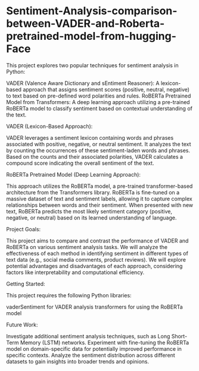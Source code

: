 # Sentiment-Analysis-comparison-between-VADER-and-Roberta-pretrained-model-from-hugging-Face
This project explores two popular techniques for sentiment analysis in Python:

VADER (Valence Aware Dictionary and sEntiment Reasoner): A lexicon-based approach that assigns sentiment scores (positive, neutral, negative) to text based on pre-defined word polarities and rules.
RoBERTa Pretrained Model from Transformers: A deep learning approach utilizing a pre-trained RoBERTa model to classify sentiment based on contextual understanding of the text.

VADER (Lexicon-Based Approach):

VADER leverages a sentiment lexicon containing words and phrases associated with positive, negative, or neutral sentiment.
It analyzes the text by counting the occurrences of these sentiment-laden words and phrases.
Based on the counts and their associated polarities, VADER calculates a compound score indicating the overall sentiment of the text.

RoBERTa Pretrained Model (Deep Learning Approach):

This approach utilizes the RoBERTa model, a pre-trained transformer-based architecture from the Transformers library.
RoBERTa is fine-tuned on a massive dataset of text and sentiment labels, allowing it to capture complex relationships between words and their sentiment.
When presented with new text, RoBERTa predicts the most likely sentiment category (positive, negative, or neutral) based on its learned understanding of language.

Project Goals:

This project aims to compare and contrast the performance of VADER and RoBERTa on various sentiment analysis tasks.
We will analyze the effectiveness of each method in identifying sentiment in different types of text data (e.g., social media comments, product reviews).
We will explore potential advantages and disadvantages of each approach, considering factors like interpretability and computational efficiency.

Getting Started:

This project requires the following Python libraries:

vaderSentiment for VADER analysis
transformers for using the RoBERTa model

Future Work:

Investigate additional sentiment analysis techniques, such as Long Short-Term Memory (LSTM) networks.
Experiment with fine-tuning the RoBERTa model on domain-specific data for potentially improved performance in specific contexts.
Analyze the sentiment distribution across different datasets to gain insights into broader trends and opinions.
